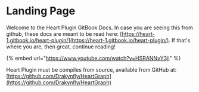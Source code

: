 # Landing Page

Welcome to the Heart Plugin GitBook Docs. In case you are seeing this from github, these docs are meant to be read here: [https://heart-1.gitbook.io/heart-plugin/](https://heart-1.gitbook.io/heart-plugin/). If that's where you are, then great, continue reading!

{% embed url="https://www.youtube.com/watch?v=HSRANNvY3jI" %}

Heart Plugin must be compiles from source, available from GitHub at: [https://github.com/Drakynfly/HeartGraph](https://github.com/Drakynfly/HeartGraph)
